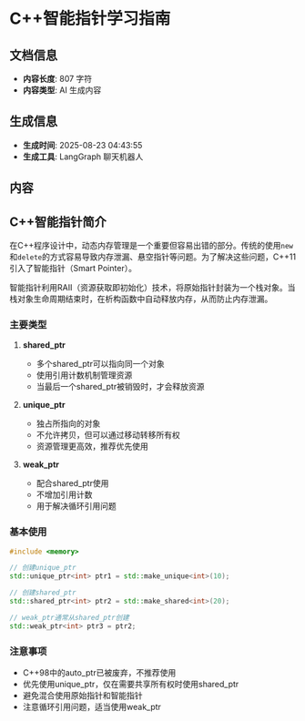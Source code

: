 # C++智能指针学习指南

## 文档信息

- **内容长度**: 807 字符
- **内容类型**: AI 生成内容

## 生成信息

- **生成时间**: 2025-08-23 04:43:55
- **生成工具**: LangGraph 聊天机器人

## 内容

## C++智能指针简介

在C++程序设计中，动态内存管理是一个重要但容易出错的部分。传统的使用`new`和`delete`的方式容易导致内存泄漏、悬空指针等问题。为了解决这些问题，C++11引入了智能指针（Smart Pointer）。

智能指针利用RAII（资源获取即初始化）技术，将原始指针封装为一个栈对象。当栈对象生命周期结束时，在析构函数中自动释放内存，从而防止内存泄漏。

### 主要类型

1. **shared_ptr**
   - 多个shared_ptr可以指向同一个对象
   - 使用引用计数机制管理资源
   - 当最后一个shared_ptr被销毁时，才会释放资源

2. **unique_ptr**
   - 独占所指向的对象
   - 不允许拷贝，但可以通过移动转移所有权
   - 资源管理更高效，推荐优先使用

3. **weak_ptr**
   - 配合shared_ptr使用
   - 不增加引用计数
   - 用于解决循环引用问题

### 基本使用

```cpp
#include <memory>

// 创建unique_ptr
std::unique_ptr<int> ptr1 = std::make_unique<int>(10);

// 创建shared_ptr
std::shared_ptr<int> ptr2 = std::make_shared<int>(20);

// weak_ptr通常从shared_ptr创建
std::weak_ptr<int> ptr3 = ptr2;
```

### 注意事项

- C++98中的auto_ptr已被废弃，不推荐使用
- 优先使用unique_ptr，仅在需要共享所有权时使用shared_ptr
- 避免混合使用原始指针和智能指针
- 注意循环引用问题，适当使用weak_ptr